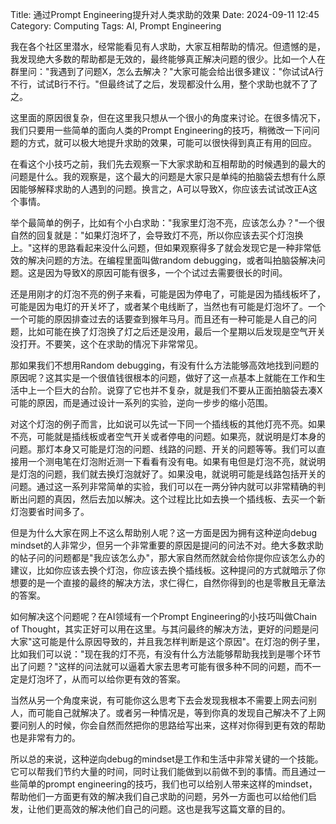 Title: 通过Prompt Engineering提升对人类求助的效果
Date: 2024-09-11 12:45
Category: Computing
Tags: AI, Prompt Engineering

我在各个社区里潜水，经常能看见有人求助，大家互相帮助的情况。但遗憾的是，我发现绝大多数的帮助都是无效的，最终能够真正解决问题的很少。比如一个人在群里问："我遇到了问题X，怎么去解决？"大家可能会给出很多建议："你试试A行不行，试试B行不行。"但最终试了之后，发现都没什么用，整个求助也就不了了之。

这里面的原因很复杂，但在这里我只想从一个很小的角度来讨论。在很多情况下，我们只要用一些简单的面向人类的Prompt Engineering的技巧，稍微改一下问问题的方式，就可以极大地提升求助的效果，可能可以很快得到真正有用的回应。

在看这个小技巧之前，我们先去观察一下大家求助和互相帮助的时候遇到的最大的问题是什么。我的观察是，这个最大的问题是大家只是单纯的拍脑袋去想有什么原因能够解释求助的人遇到的问题。换言之，A可以导致X，你应该去试试改正A这个事情。

举个最简单的例子，比如有个小白求助："我家里灯泡不亮，应该怎么办？"一个很自然的回复就是："如果灯泡坏了，会导致灯不亮，所以你应该去买个灯泡换上。"这样的思路看起来没什么问题，但如果观察得多了就会发现它是一种非常低效的解决问题的方法。在编程里面叫做random debugging，或者叫拍脑袋解决问题。这是因为导致X的原因可能有很多，一个个试过去需要很长的时间。

还是用刚才的灯泡不亮的例子来看，可能是因为停电了，可能是因为插线板坏了，可能是因为电灯的开关坏了，或者某个电线断了，当然也有可能是灯泡坏了。一个一个可能的原因排查过去的话要查到猴年马月。而且还有一种可能是人自己的问题，比如可能在换了灯泡换了灯之后还是没用，最后一个星期以后发现是空气开关没打开。不要笑，这个在求助的情况下非常常见。

那如果我们不想用Random debugging，有没有什么方法能够高效地找到问题的原因呢？这其实是一个很值钱很根本的问题，做好了这一点基本上就能在工作和生活中上一个巨大的台阶。说穿了它也并不复杂，就是我们不要从正面拍脑袋去凑X可能的原因，而是通过设计一系列的实验，逆向一步步的缩小范围。

对这个灯泡的例子而言，比如说可以先试一下同一个插线板的其他灯亮不亮。如果不亮，可能就是插线板或者空气开关或者停电的问题。如果亮，就说明是灯本身的问题。那灯本身又可能是灯泡的问题、线路的问题、开关的问题等等。我们可以直接用一个测电笔在灯泡附近测一下看看有没有电。如果有电但是灯泡不亮，就说明是灯泡的问题，我们就去换灯泡就好了。如果没电，就说明可能是线路包括开关的问题。通过这一系列非常简单的实验，我们可以在一两分钟内就可以非常精确的判断出问题的真因，然后去加以解决。这个过程比比如去换一个插线板、去买一个新灯泡要省时间多了。

但是为什么大家在网上不这么帮助别人呢？这一方面是因为拥有这种逆向debug mindset的人非常少，但另一个非常重要的原因是提问的问法不对。绝大多数求助的帖子问的问题都是"我应该怎么办"，那大家自然而然就会给你提你应该怎么办的建议，比如你应该去换个灯泡，你应该去换个插线板。这种提问的方式就暗示了你想要的是一个直接的最终的解决方法，求仁得仁，自然你得到的也是零散且无章法的答案。

如何解决这个问题呢？在AI领域有一个Prompt Engineering的小技巧叫做Chain of Thought，其实正好可以用在这里。与其问最终的解决方法，更好的问题是问大家"这可能是什么原因导致的，并且我怎样判断是这个原因"。在灯泡的例子里，比如我们可以说："现在我的灯不亮，有没有什么方法能够帮助我找到是哪个环节出了问题？"这样的问法就可以逼着大家去思考可能有很多种不同的问题，而不一定是灯泡坏了，从而可以给你更有效的答案。

当然从另一个角度来说，有可能你这么思考下去会发现我根本不需要上网去问别人，而可能自己就解决了。或者另一种情况是，等到你真的发现自己解决不了上网要问别人的时候，你会自然而然把你的思路给写出来，这样对你得到更有效的帮助也是非常有力的。

所以总的来说，这种逆向debug的mindset是工作和生活中非常关键的一个技能。它可以帮我们节约大量的时间，同时让我们能做到以前做不到的事情。而且通过一些简单的prompt engineering的技巧，我们也可以给别人带来这样的mindset，帮助他们一方面更有效的解决我们自己求助的问题，另外一方面也可以给他们启发，让他们更高效的解决他们自己的问题。这也是我写这篇文章的目的。